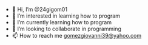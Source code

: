 - 👋 Hi, I’m @24gigom01
- 👀 I’m interested in learning how to program
- 🌱 I’m currently learning how to program
- 💞️ I’m looking to collaborate in programming
- 📫 How to reach me gomezgiovanni39@yahoo.com

<!---
24gigom01/24gigom01 is a ✨ special ✨ repository because its `README.md` (this file) appears on your GitHub profile.
You can click the Preview link to take a look at your changes.
--->
